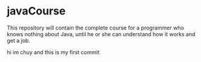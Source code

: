 # javaCourse
This repository will contain the complete course for a programmer who knows nothing about Java, until he or she can understand how it works and get a job.

hi im chuy and this is my first commit 
